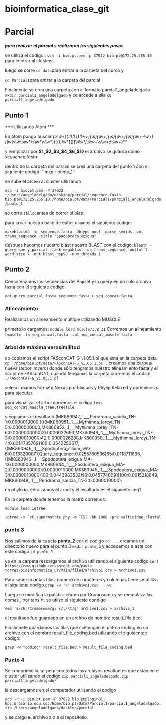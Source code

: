 # bioinformatica_clase_git
# Parcial

***para realizar el parcial s realizaron los siguientes pasos***

se utiliza el codigo :
```ssh -i bio.pt.pem -p 37022 bio.pt@172.25.255.10``` para eentrar al clusteer.

luego se corre ```cd data```para entrar a la carpeta del curso y

```cd Parcial1```para entrar a la carpeta del parcial

Finalmente se crea una carpeta con el formato parcial1_angeladelgado ```mkdir parcial1_angeladelgado``` y ce accede a ella ```cd parcial1_angeladelgado```

## Punto 1
***Utilizando Atom ***

En atom pongo buscar **(>\w+)(\.1)(\s)(\w+)(\s)(\w+)(\s)(\w+)(\s)(\w+-\w+) (\w*\s\w*\s\w*\s\w*\s\w*)([()]\w*[()]\s\w*,\s\w+\s\w+;\s\w+)** 

y remplazar por **$1_$2_$3_$4_$6_$10**
el archivo se guarda como *sequence.fasta*

dentro de la carpeta del parcial se crea una carpeta del punto 1 con el siguiente codigo 
```mkdir punto_1``

se sube el arcivo al cluster utilizando 

```scp -i bio.pt.pem -P 37022 :/Users/angeladelgado/desktop/parcial/sequence.fasta bio.pt@172.25.255.10:/home/bio.pt/data/Parcial1/parcial1_angeladelgado/punto_1```

se corre ```salloc```antes de correr el blast

para crear nuestra base de datos usamos el siguiente codigo:

```makeblastdb -in sequence.fasta -dbtype nucl -parse_seqids -out trans_sequence -title "Spodoptera_exigua"```

despues hacemos nuestro blast nuestro BLAST con el codigo:
```blastn -query query_parcial -task megablast -db trans_sequence -outfmt 7 -word_size 7 -out blast_hsp90 -num_threads 1```



## Punto 2
Concatenamos las secuencias del Popset y la query en un solo archivo fasta con el siguiente codigo.

```cat query_parcial.fasta sequence.fasta > seq_concat.fasta```

### Alineamiento
Realizamos un alineamiento múltiple utilizando MUSCLE 

primero lo cargamos: ```module load muscle/3.8.31```
Corremos un alineamiento :
```muscle -in seq_concat.fasta -out seq_concat_muscle.fasta```

### árbol de máxima verosimilitud 

 cp copiamos el script FASconCAT-G_v1.05.1.pl que está en la carpeta data 
 ```cp  /home/bio.pt/data/FASconCAT-G_v1.05.1.pl .``` 
 creamos una carpeta nueva (arbor_mvero) donde sólo tengamos nuestro alineamiento fasta y el script de FASconCAT, cuando tengamos la carpeta corremos el codico
 ``` ./FASconCAT-G_v1.05.1.pl```

seleccionamos formato Nexus por bloques y Phylip Relaxed y oprimimos s para ejecutar. 

para visualizar el arbol corremos el codigo ```less seq_concat_muscle_tree.treefile```

y copiamos el resultado 
(MK860947_.1___Peridroma_saucia_TN-1:0.0000010000,((((MK860951_.1___Mythimna_loreyi_TN-5:0.0000000000,MK860952_.1___Mythimna_loreyi_TN-6:0.0000000000):0.0000022693,MK860949_.1___Mythimna_loreyi_TN-3:0.0000010000)42:0.0000026288,MK860950_.1___Mythimna_loreyi_TN-4:0.0014785769)100:0.0542250617,((MK860946_.1___Spodoptera_cilium_MA-6:0.0133200877,Query_sequence:0.0255760536)65:0.0118711696,((MK860943_.1___Spodoptera_exigua_MA-1:0.0000000000,MK860944_.1___Spodoptera_exigua_MA-2:0.0000000000):0.0000010000,MK860945_.1___Spodoptera_exigua_MA-3:0.0000010000)100:0.0443983532)98:0.0457748091)100:0.0615218649,MK860948_.1___Peridroma_saucia_TN-2:0.0000010000);

en phylo.io, enraizamos el arbol y el resultado es el siguiente 
img1



 
 
 
En la carpeta donde tenemos la matriz corremos:

```module load iqtree```

```iqtree -s FcC_supermatrix.phy -m TEST -bb 1000 -pre salticidae_clustal```



### punto 3

Nos salimos de la capeta **punto_2**  con el codigo ```cd ..``` , creamos un directorio nuevo para el punto 3 ```mkdir punto_3``` y accedemos a este con este codigo ```cd punto_3```

ya en la carpeta rescargamos el archivo utilizando el siguiente codigo ```curl https://raw.githubusercontent.com/paula-torres/bioinformatica_ur/main/files/archivo1.csv > archivo1.csv```

Para saber cuántas filas, número de caracteres y columnas tiene se utiliza el siguiente codigo ```grep -v '>' archivo1.csv  | wc```

Luego se modifica la palabra chrom por Cromosoma y se reemplaza las comas , por tabs \t.  se utlizo el siguiente condigo 
 
 ```sed 's/chr/Cromosoma/g; s/,/\t/g' archivo1.csv > archivo_1```

el resultado fue guardado en un archivo de nombre result_file.bed.

Finalmnete guardamos las filas que contengan el patrón coding en un archivo con el nombre result_file_coding.bed utlizando el siguieentee codigo:

```grep -w "coding" result_file.bed > result_file_coding.bed```

### Punto 4

Se comprimio la carpeta con todos los archivos resultantes que están en el cluster utilizando el codigo 
```zip parcial1_angeladelgado.zip parcial1_angeladelgado/```

la descargamos en el computador utilizando el codigo 

```scp -r -i bio.pt.pem -P 37022 bio.pt@login01-hpc.urosario.edu.co:/home/bio.pt/data/Parcial1/parcial1_angeladelgado.zip /Users/angeladelgado/desktop/parcial```

y se cargo el archivo zip a el  repositorio.







